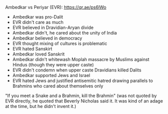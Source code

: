Ambedkar vs Periyar (EVR): https://qr.ae/ps6lWo


- Ambedkar was pro-Dalit
- EVR didn't care as much
- EVR believed in Dravidian-Aryan divide
- Ambedkar didn't, he cared about the unity of India
- Ambedkar believed in democracy
- EVR thought mixing of cultures is problematic
- EVR hated Sanskirt
- Ambedkar loved Sanskrit
- Ambedkar didn't whitewash Moplah massacre by Muslims against Hindus (though they were upper caste)
- EVR didn't condemn when upper caste Dravidians killed Dalits
- Ambedkar supported Jews and Israel
- EVR hated Jews and justified antisemitic hatred drawing parallels to Brahmins who cared about themselves only

"If you meet a Snake and a Brahmin, kill the Brahmin" (was not quoted by EVR directly, he quoted that Beverly Nicholas said it. It was kind of an adage at the time, but he didn't invent it.)